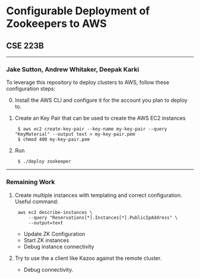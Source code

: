 # Configurable Deployment of Zookeepers to AWS 
## CSE 223B
----------------------------------------------
### Jake Sutton, Andrew Whitaker, Deepak Karki

To leverage this repository to deploy clusters to AWS, follow these configuration steps:

0. Install the AWS CLI and configure it for the account you plan to deploy to.

1. Create an Key Pair that can be used to create the AWS EC2 instances 

        $ aws ec2 create-key-pair --key-name my-key-pair --query "KeyMaterial" --output text > my-key-pair.pem
        $ chmod 400 my-key-pair.pem

2. Run

        $ ./deploy zookeeper


----------------------------------------------

### Remaining Work 

1. Create multiple instances with templating and correct configuration. Useful command: 

        aws ec2 describe-instances \
            --query "Reservations[*].Instances[*].PublicIpAddress" \
            --output=text

    - Update ZK Configuration
    - Start ZK instances
    - Debug instance connectivity

2. Try to use the a client like Kazoo against the remote cluster.
    - Debug connectivity. 